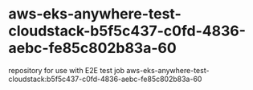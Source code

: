 # aws-eks-anywhere-test-cloudstack-b5f5c437-c0fd-4836-aebc-fe85c802b83a-60
repository for use with E2E test job aws-eks-anywhere-test-cloudstack:b5f5c437-c0fd-4836-aebc-fe85c802b83a-60
